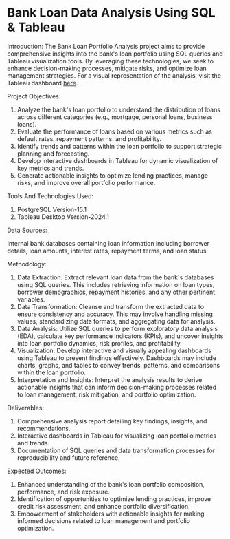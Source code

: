 # Bank Loan Data Analysis Using SQL & Tableau

Introduction:
The Bank Loan Portfolio Analysis project aims to provide comprehensive insights into the bank's loan portfolio using SQL queries and Tableau visualization tools. By leveraging these technologies, we seek to enhance decision-making processes, mitigate risks, and optimize loan management strategies. For a visual representation of the analysis, visit the Tableau dashboard [here](https://public.tableau.com/app/profile/binh.pham7244/viz/FinancialLoan_17185917690920/SUMMARY?publish=yes).

Project Objectives:

1. Analyze the bank's loan portfolio to understand the distribution of loans across different categories (e.g., mortgage, personal loans, business loans).
2. Evaluate the performance of loans based on various metrics such as default rates, repayment patterns, and profitability.
3. Identify trends and patterns within the loan portfolio to support strategic planning and forecasting.
4. Develop interactive dashboards in Tableau for dynamic visualization of key metrics and trends.
5. Generate actionable insights to optimize lending practices, manage risks, and improve overall portfolio performance.

Tools And Technologies Used:
1. PostgreSQL Version-15.1
2. Tableau Desktop   Version-2024.1

Data Sources:

Internal bank databases containing loan information including borrower details, loan amounts, interest rates, repayment terms, and loan status.

Methodology:

1. Data Extraction: Extract relevant loan data from the bank's databases using SQL queries. This includes retrieving information on loan types, borrower demographics, repayment histories, and any other pertinent variables.
2. Data Transformation: Cleanse and transform the extracted data to ensure consistency and accuracy. This may involve handling missing values, standardizing data formats, and aggregating data for analysis.
3. Data Analysis: Utilize SQL queries to perform exploratory data analysis (EDA), calculate key performance indicators (KPIs), and uncover insights into loan portfolio dynamics, risk profiles, and profitability.
4. Visualization: Develop interactive and visually appealing dashboards using Tableau to present findings effectively. Dashboards may include charts, graphs, and tables to convey trends, patterns, and comparisons within the loan portfolio.
5. Interpretation and Insights: Interpret the analysis results to derive actionable insights that can inform decision-making processes related to loan management, risk mitigation, and portfolio optimization.

Deliverables:

1. Comprehensive analysis report detailing key findings, insights, and recommendations.
2. Interactive dashboards in Tableau for visualizing loan portfolio metrics and trends.
3. Documentation of SQL queries and data transformation processes for reproducibility and future reference.

Expected Outcomes:

1. Enhanced understanding of the bank's loan portfolio composition, performance, and risk exposure.
2. Identification of opportunities to optimize lending practices, improve credit risk assessment, and enhance portfolio diversification.
3. Empowerment of stakeholders with actionable insights for making informed decisions related to loan management and portfolio optimization.
